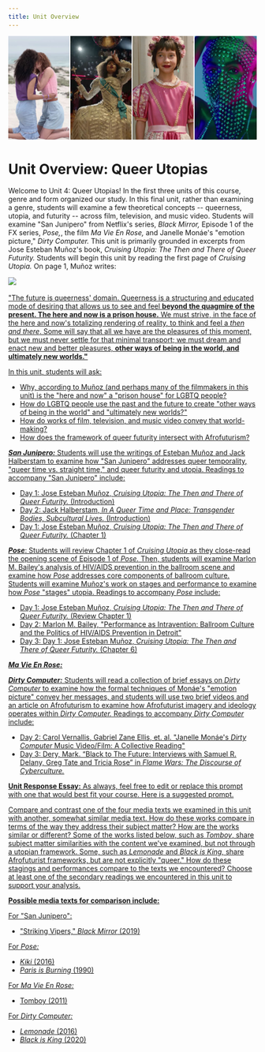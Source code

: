 ```yaml
---
title: Unit Overview
---
```

<img src="/img/utopias_medley.jpg" class="medley">

# Unit Overview: Queer Utopias

Welcome to Unit 4: Queer Utopias! In the first three units of this course, genre and form organized our study. In this final unit, rather than examining a genre, students will examine a few theoretical concepts -- queerness, utopia, and futurity -- across film, television, and music video. Students will examine "San Junipero" from Netflix's series, *Black Mirror,* Episode 1 of the FX series, *Pose,*, the film *Ma Vie En Rose,* and Janelle Monáe's "emotion picture," *Dirty Computer.* This unit is primarily grounded in excerpts from Jose Esteban Muñoz's book, *Cruising Utopia: The Then and There of Queer Futurity.*  Students will begin this unit by reading the first page of *Cruising Utopia.* On page 1, Muñoz writes:

<a href="https://bullybloggers.files.wordpress.com/2013/12/4_13.jpg">
<img src="https://bullybloggers.files.wordpress.com/2013/12/4_13.jpg" class="poster">

"The future is queerness' domain. Queerness is a structuring and educated mode of desiring that allows us to see and feel **beyond the quagmire of the present. The here and now is a prison house.** We must strive, in the face of the here and now's totalizing rendering of reality, to think and feel a *then and there*. Some will say that all we have are the pleasures of this moment, but we must never settle for that minimal transport; we must dream and enact new and better pleasures, **other ways of being in the world, and ultimately new worlds."**

In this unit, students will ask:
* Why, according to Muñoz (and perhaps many of the filmmakers in this unit) is the "here and now" a "prison house" for LGBTQ people?
* How do LGBTQ people use the past and the future to create "other ways of being in the world" and "ultimately new worlds?"
* How do works of film, television, and music video convey that world-making?
* How does the framework of queer futurity intersect with Afrofuturism?

***San Junipero:*** Students will use the writings of Esteban Muñoz and Jack Halberstam to examine how "San Junipero" addresses queer temporality, "queer time vs. straight time," and queer futurity and utopia. Readings to accompany "San Junipero" include:
* Day 1: Jose Esteban Muñoz, *Cruising Utopia: The Then and There of Queer Futurity.* (Introduction)
* Day 2: Jack Halberstam, *In A Queer Time and Place: Transgender Bodies, Subcultural Lives.* (Introduction)
* Day 1: Jose Esteban Muñoz, *Cruising Utopia: The Then and There of Queer Futurity.* (Chapter 1)

***Pose***: Students will review Chapter 1 of *Cruising Utopia* as they close-read the opening scene of Episode 1 of *Pose.* Then, students will examine Marlon M. Bailey's analysis of HIV/AIDS prevention in the ballroom scene and examine how *Pose* addresses core components of ballroom culture. Students will examine Muñoz's work on stages and performance to examine how *Pose* "stages" utopia. Readings to accompany *Pose* include:
* Day 1: Jose Esteban Muñoz, *Cruising Utopia: The Then and There of Queer Futurity.* (Review Chapter 1)
* Day 2: Marlon M. Bailey, "Performance as Intravention: Ballroom Culture and the Politics of HIV/AIDS Prevention in Detroit"
* Day 3: Day 1: Jose Esteban Muñoz, *Cruising Utopia: The Then and There of Queer Futurity.* (Chapter 6)

***Ma Vie En Rose:***

***Dirty Computer:*** Students will read a collection of brief essays on *Dirty Computer* to examine how the formal techniques of Monáe's "emotion picture" convey her messages, and students will use two brief videos and an article on Afrofuturism to examine how Afrofuturist imagery and ideology operates within *Dirty Computer.* Readings to accompany *Dirty Computer* include:
* Day 2: Carol Vernallis, Gabriel Zane Ellis, et. al. "Janelle Monáe's *Dirty Computer* Music Video/Film: A Collective Reading"
* Day 3: Dery, Mark. “Black to The Future: Interviews with Samuel R. Delany, Greg Tate and Tricia Rose” in *Flame Wars: The Discourse of Cyberculture.*

**Unit Response Essay:**
As always, feel free to edit or replace this prompt with one that would best fit your course. Here is a suggested prompt.

Compare and contrast one of the four media texts we examined in this unit with another, somewhat similar media text. How do these works compare in terms of the way they address their subject matter? How are the works similar or different? Some of the works listed below, such as *Tomboy*, share subject matter similarities with the content we've examined, but not through a utopian framework. Some, such as *Lemonade* and *Black is King,* share Afrofuturist frameworks, but are not explicitly "queer." How do these stagings and performances compare to the texts we encountered? Choose at least one of the secondary readings we encountered in this unit to support your analysis.  

**Possible media texts for comparison include:**

For "San Junipero":
* "Striking Vipers," *Black Mirror* (2019)

For *Pose:*
* *Kiki* (2016)
* *Paris is Burning* (1990)

For *Ma Vie En Rose:*
* Tomboy (2011)

For *Dirty Computer:*
* *Lemonade* (2016)
* *Black is King* (2020)
